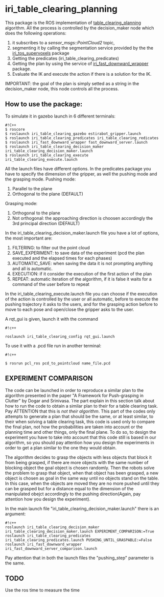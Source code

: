 # iri_table_clearing_planning #

This package is the ROS implementation of [table_clearing_planning](https://bitbucket.org/NicolaCov/table_clearing_planning) algorithm. 
All the process is controlled by the decision_maker node which does the following operations:

1. it subscribes to a *sensor_msgs::PointCloud2* topic,
2. segmenting it by calling the segmentation service provided by the the [iri_tos_supervoxels](https://github.com/NicolaCovallero/iri_tos_supervoxels) package
3. Getting the predicates (iri_table_clearing_predicates)
4. Getting the plan by using the service of [iri_fast_downward_wrapper](https://bitbucket.org/NicolaCov/iri_fast_downward_wrapper) package.
5. Evaluate the IK and execute the action if there is a solution for the IK.

IMPORTANT: the goal of the plan is simply setted as a string in the decision_maker node, this node controls all the process.

## How to use the package: ##
To simulate it in gazebo launch in 6 different terminals:
```
#!C++
$ roscore
$ roslaunch iri_table_clearing_gazebo estirabot_gripper.launch
$ roslaunch iri_table_clearing_predicates iri_table_clearing_redicates 
$ roslaunch iri_fast_downward_wrapper fast_downward_server.launch 
$ roslaunch iri_table_clearing_decision_maker iri_table_clearing_decision_maker.launch 
$ roslaunch iri_table_clearing_execute iri_table_clearing_execute.launch 

```
All the launch files have different options. In the predicates package you have to specify the dimension of the gripper, as well the pushing mode and the grasping mode.
Pushing mode:

1. Parallel to the plane
2. Orthogonal to the plane (DEFAULT)

Grasping mode:

1. Orthogonal to the plane 
2. Not orthogonal: the approaching direction is choosen accordingly the 3rd principal direction (DEFAULT)

In the iri_table_clearing_decision_maker.launch file you have a lot of options, the most important are:

1. FILTERING: to filter out the point cloud
2. SAVE_EXPERIMENT: to save data of the experiment (pcd the plan executed and the elapsed times for each phases)
3. AUTOMATIC_SAVE: when saving the data it is not prompting anything and all is automatic.
4. EXECUTION: if it consider the execution of the first action of the plan
5. REPEAT: automatic iteration of the algorithm, if it is false it waits for a command of the user before to repeat

In the iri_table_clearing_execute.launch file you can choose if the execution of the action is controlled by the user or all automatic, before to execute the pushing trajectory it asks to the users, and for the grasping action before to move to each pose and open/close the gripper asks to the user.

A rqt_gui is given, launch it with the command

```
#!c++

roslaunch iri_table_clearing_config rqt_gui.launch
```


To use it with a .pcd file run in another terminal:

```
#!c++

$ rosrun pcl_ros pcd_to_pointcloud name_file.pcd 

```


## EXPERIMENT COMPARISON ##
The code can be launched in order to reproduce a similar plan to the algorithm presented in the paper "A Framework for Push-grasping in Clutter" by Dogar and Srinivasa.
The part explain in this section talk about how to run the code to obtain a similar plan to their for a table clearing task. Pay ATTENTION that this is *not their algorithm*.
This part of the codes only attempts to generate a plan that should be the same, or at least similar, to their when solving a table clearing task, this code is used only to compare the final plan, not how the probabilities are taken into account or the planning time and other things, only the final plane.
To do so, to design the experiment you have to take into account that this code still is based in our algorithm, so you should pay attention how you design the experiments in order to get a plan similar to the one they would obtain.

The algorithm decides to grasp the objects with less objects that block it from being grasped, if there are more objects with the same number of blocking object the goal object is chosen randomly. Then the robots solve the problem to grasp that object, when that object has been grasped, a new object is chosen as goal in the same way until no objects stand on the table.
In this case, when the objects are moved they are no more pushed until they can be grasped but for a distance equal to the dimension of the manipulated obejct accordingly to the pushing direction(Again, pay attention how you design the experiment).  

In the main launch file "iri_table_clearing_decision_maker.launch" there is an argument:
```
#!c++
roslaunch iri_table_clearing_decision_maker iri_table_clearing_decision_maker.launch EXPERIMENT_COMPARISON:=True
roslaunch iri_table_clearing_predicates iri_table_clearing_predicates.launch PUSHING_UNTIL_GRASPABLE:=False
roslaunch iri_fast_downward_wrapper  iri_fast_downward_server_comparison.launch
```
Pay attention that in both the launch files the "pushing_step" parameter is the same.


## TODO 
Use the ros time to measure the time
